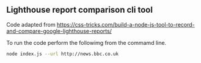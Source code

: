 ## Lighthouse report comparison cli tool

Code adapted from https://css-tricks.com/build-a-node-js-tool-to-record-and-compare-google-lighthouse-reports/

To run the code perform the followimg from the commamd line.

```bash
node index.js --url http://news.bbc.co.uk
```
